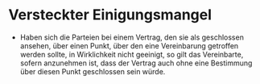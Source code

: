 # Versteckter Einigungsmangel

- Haben sich die Parteien bei einem Vertrag, den sie als geschlossen ansehen, über einen Punkt, über den eine Vereinbarung getroffen werden sollte, in Wirklichkeit nicht geeinigt, so gilt das Vereinbarte, sofern anzunehmen ist, dass der Vertrag auch ohne eine Bestimmung über diesen Punkt geschlossen sein würde.

